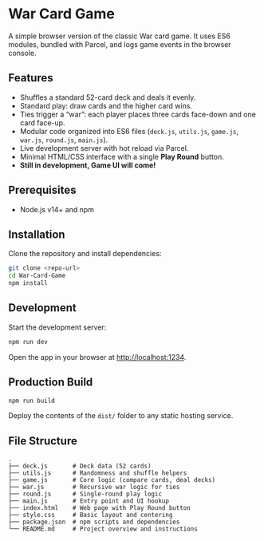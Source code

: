 # War Card Game

A simple browser version of the classic War card game. It uses ES6 modules, bundled with Parcel, and logs game events in the browser console.

## Features

- Shuffles a standard 52-card deck and deals it evenly.
- Standard play: draw cards and the higher card wins.
- Ties trigger a “war”: each player places three cards face-down and one card face-up.
- Modular code organized into ES6 files (`deck.js`, `utils.js`, `game.js`, `war.js`, `round.js`, `main.js`).
- Live development server with hot reload via Parcel.
- Minimal HTML/CSS interface with a single **Play Round** button.
- **Still in development, Game UI will come!**

## Prerequisites

- Node.js v14+ and npm

## Installation

Clone the repository and install dependencies:

```bash
git clone <repo-url>
cd War-Card-Game
npm install
```

## Development

Start the development server:

```bash
npm run dev
```

Open the app in your browser at <http://localhost:1234>.

## Production Build

```bash
npm run build
```

Deploy the contents of the `dist/` folder to any static hosting service.

## File Structure

```text
.
├── deck.js       # Deck data (52 cards)
├── utils.js      # Randomness and shuffle helpers
├── game.js       # Core logic (compare cards, deal decks)
├── war.js        # Recursive war logic for ties
├── round.js      # Single-round play logic
├── main.js       # Entry point and UI hookup
├── index.html    # Web page with Play Round button
├── style.css     # Basic layout and centering
├── package.json  # npm scripts and dependencies
└── README.md     # Project overview and instructions
```
